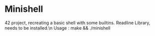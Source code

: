 # Minishell
42 project, recreating a basic shell with some builtins.
Readline Library, needs to be installed.\n
Usage : make && ./minishell
